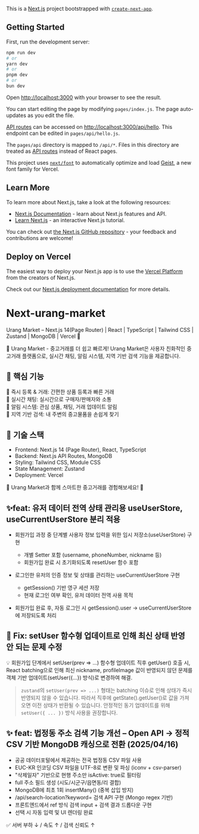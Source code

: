 This is a [Next.js](https://nextjs.org) project bootstrapped with [`create-next-app`](https://nextjs.org/docs/pages/api-reference/create-next-app).

## Getting Started

First, run the development server:

```bash
npm run dev
# or
yarn dev
# or
pnpm dev
# or
bun dev
```

Open [http://localhost:3000](http://localhost:3000) with your browser to see the result.

You can start editing the page by modifying `pages/index.js`. The page auto-updates as you edit the file.

[API routes](https://nextjs.org/docs/pages/building-your-application/routing/api-routes) can be accessed on [http://localhost:3000/api/hello](http://localhost:3000/api/hello). This endpoint can be edited in `pages/api/hello.js`.

The `pages/api` directory is mapped to `/api/*`. Files in this directory are treated as [API routes](https://nextjs.org/docs/pages/building-your-application/routing/api-routes) instead of React pages.

This project uses [`next/font`](https://nextjs.org/docs/pages/building-your-application/optimizing/fonts) to automatically optimize and load [Geist](https://vercel.com/font), a new font family for Vercel.

## Learn More

To learn more about Next.js, take a look at the following resources:

- [Next.js Documentation](https://nextjs.org/docs) - learn about Next.js features and API.
- [Learn Next.js](https://nextjs.org/learn-pages-router) - an interactive Next.js tutorial.

You can check out [the Next.js GitHub repository](https://github.com/vercel/next.js) - your feedback and contributions are welcome!

## Deploy on Vercel

The easiest way to deploy your Next.js app is to use the [Vercel Platform](https://vercel.com/new?utm_medium=default-template&filter=next.js&utm_source=create-next-app&utm_campaign=create-next-app-readme) from the creators of Next.js.

Check out our [Next.js deployment documentation](https://nextjs.org/docs/pages/building-your-application/deploying) for more details.

# Next-urang-market

Urang Market – Next.js 14(Page Router) | React | TypeScript | Tailwind CSS | Zustand | MongoDB | Vercel 🚀

🚀 Urang Market - 중고거래를 더 쉽고 빠르게!
Urang Market은 사용자 친화적인 중고거래 플랫폼으로, 실시간 채팅, 알림 시스템, 지역 기반 검색 기능을 제공합니다.

## 🔹 핵심 기능

📌 즉시 등록 & 거래: 간편한 상품 등록과 빠른 거래<br>
💬 실시간 채팅: 실시간으로 구매자/판매자와 소통<br>
🔔 알림 시스템: 관심 상품, 채팅, 거래 업데이트 알림<br>
📍 지역 기반 검색: 내 주변의 중고물품을 손쉽게 찾기<br>

## 🔹 기술 스택

- Frontend: Next.js 14 (Page Router), React, TypeScript
- Backend: Next.js API Routes, MongoDB
- Styling: Tailwind CSS, Module CSS
- State Management: Zustand
- Deployment: Vercel

📌 Urang Market과 함께 스마트한 중고거래를 경험해보세요! 🚀

## ✨feat: 유저 데이터 전역 상태 관리용 useUserStore, useCurrentUserStore 분리 적용

- 회원가입 과정 중 단계별 사용자 정보 입력을 위한 임시 저장소(useUserStore) 구현

  - 개별 Setter 포함 (username, phoneNumber, nickname 등)
  - 회원가입 완료 시 초기화되도록 resetUser 함수 포함

- 로그인한 유저의 인증 정보 및 상태를 관리하는 useCurrentUserStore 구현

  - getSession() 기반 영구 세션 저장
  - 현재 로그인 여부 확인, 유저 데이터 전역 사용 목적

- 회원가입 완료 후, 자동 로그인 시 getSession().user → useCurrentUserStore에 저장되도록 처리

## 🐛 Fix: setUser 함수형 업데이트로 인해 최신 상태 반영 안 되는 문제 수정

💡 회원가입 단계에서 setUser(prev => ...) 함수형 업데이트 직후 getUser() 호출 시, React batching으로 인해 최신 nickname, profileImage 값이 반영되지 않던 문제를 객체 기반 업데이트(setUser({...}) 방식)로 변경하여 해결.

> `zustand`의 `setUser(prev => ...)` 형태는 batching 이슈로 인해 상태가 즉시 반영되지 않을 수 있습니다.
> 따라서 직후에 getState().getUser()로 값을 가져오면 이전 상태가 반환될 수 있습니다.
> 안정적인 동기 업데이트를 위해 `setUser({ ... })` 방식 사용을 권장합니다.

## ✨ feat: 법정동 주소 검색 기능 개선 – Open API → 정적 CSV 기반 MongoDB 캐싱으로 전환 (2025/04/16)

- 공공 데이터포털에서 제공하는 전국 법정동 CSV 파일 사용
- EUC-KR 인코딩 CSV 파일을 UTF-8로 변환 및 파싱 (iconv + csv-parser)
- "삭제일자" 기반으로 현행 주소만 isActive: true로 필터링
- full 주소 필드 생성 (시도/시군구/읍면동/리 결합)
- MongoDB에 최초 1회 insertMany() (중복 삽입 방지)
- /api/search-location?keyword= 검색 API 구현 (Mongo regex 기반)
- 프론트엔드에서 ref 방식 검색 input + 검색 결과 드롭다운 구현
- 선택 시 자동 입력 및 UI 렌더링 완료

✅ 서버 부하 ↓ / 속도 ↑ / 검색 신뢰도 ↑
